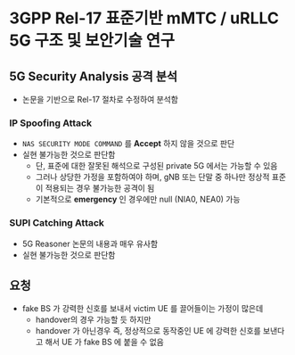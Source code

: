 # 3GPP Rel-17 표준기반 mMTC / uRLLC 5G 구조 및 보안기술 연구

## 5G Security Analysis 공격 분석
- 논문을 기반으로 Rel-17 절차로 수정하여 분석함

### IP Spoofing Attack
- `NAS SECURITY MODE COMMAND` 를 __Accept__ 하지 않을 것으로 판단
- 실현 불가능한 것으로 판단함
  - 단, 표준에 대한 잘못된 해석으로 구성된 private 5G 에서는 가능할 수 있음
  - 그러나 상당한 가정을 포함하여야 하며, gNB 또는 단말 중 하나만 정상적 표준이 적용되는 경우 불가능한 공격이 됨
  - 기본적으로 __emergency__ 인 경우에만 null (NIA0, NEA0) 가능

### SUPI Catching Attack
- 5G Reasoner 논문의 내용과 매우 유사함
- 실현 불가능한 것으로 판단함

## 요청
- fake BS 가 강력한 신호를 보내서 victim UE 를 끌어들이는 가정이 많은데
  - handover의 경우 가능할 듯 하지만
  - handover 가 아닌경우 즉, 정상적으로 동작중인 UE 에 강력한 신호를 보낸다고 해서 UE 가 fake BS 에 붙을 수 없음 
